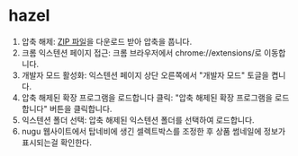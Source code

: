 # hazel
1. 압축 해제: [ZIP 파일](https://github.com/mediquitous-dev/hazel/files/13649414/hazel-1.0.zip)을 다운로드 받아 압축을 풉니다. 
2. 크롬 익스텐션 페이지 접근: 크롬 브라우저에서 chrome://extensions/로 이동합니다.
3. 개발자 모드 활성화: 익스텐션 페이지 상단 오른쪽에서 "개발자 모드" 토글을 켭니다.
4. 압축 해제된 확장 프로그램을 로드합니다 클릭: "압축 해제된 확장 프로그램을 로드합니다" 버튼을 클릭합니다.
5. 익스텐션 폴더 선택: 압축 해제된 익스텐션 폴더를 선택하여 로드합니다.
6. nugu 웹사이트에서 탑네비에 생긴 셀렉트박스를 조정한 후 상품 썸네일에 정보가 표시되는걸 확인한다.
